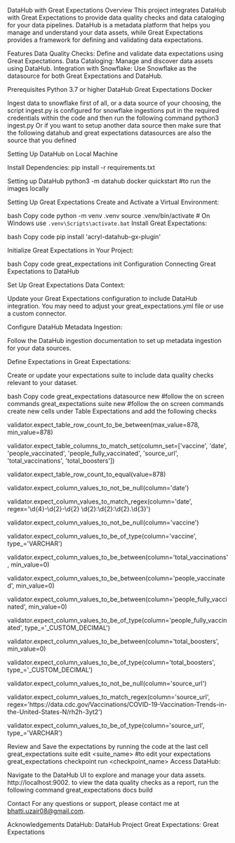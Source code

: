 DataHub with Great Expectations
Overview
This project integrates DataHub with Great Expectations to provide data quality checks and data cataloging for your data pipelines. DataHub is a metadata platform that helps you manage and understand your data assets, while Great Expectations provides a framework for defining and validating data expectations.

Features
Data Quality Checks: Define and validate data expectations using Great Expectations.
Data Cataloging: Manage and discover data assets using DataHub.
Integration with Snowflake: Use Snowflake as the datasource for both Great Expectations and DataHub.

Prerequisites
Python 3.7 or higher
DataHub
Great Expectations
Docker 

Ingest data to snowflake first of all, or a data source of your choosing, the script ingest.py is configured for snowflake ingestions 
put in the required credentials within the code and then run the following command
python3 ingest.py
Or if you want to setup another data source then make sure that the following datahub and great expectations datasources are also the source that 
you defined

Setting Up DataHub on Local Machine

Install Dependencies:
pip install -r requirements.txt

Setting up DataHub
python3 -m datahub docker quickstart #to run the images locally

Setting Up Great Expectations
Create and Activate a Virtual Environment:

bash
Copy code
python -m venv .venv
source .venv/bin/activate  # On Windows use `.venv\Scripts\activate.bat`
Install Great Expectations:

bash
Copy code
pip install 'acryl-datahub-gx-plugin'

Initialize Great Expectations in Your Project:

bash
Copy code
great_expectations init
Configuration
Connecting Great Expectations to DataHub

Set Up Great Expectations Data Context:

Update your Great Expectations configuration to include DataHub integration. You may need to adjust your great_expectations.yml file or use a custom connector.

Configure DataHub Metadata Ingestion:

Follow the DataHub ingestion documentation to set up metadata ingestion for your data sources.

Define Expectations in Great Expectations:

Create or update your expectations suite to include data quality checks relevant to your dataset.


bash
Copy code
great_expectations datasource new  #follow the on screen commands
great_expectations suite new  #follow the on screen commands
create new cells under Table Expectations and add the following checks

validator.expect_table_row_count_to_be_between(max_value=878, min_value=878)

validator.expect_table_columns_to_match_set(column_set=['vaccine', 'date', 'people_vaccinated', 'people_fully_vaccinated', 'source_url', 'total_vaccinations', 'total_boosters'])

validator.expect_table_row_count_to_equal(value=878)

validator.expect_column_values_to_not_be_null(column='date')

validator.expect_column_values_to_match_regex(column='date', regex='\d{4}-\d{2}-\d{2} \d{2}:\d{2}:\d{2}\.\d{3}')

validator.expect_column_values_to_not_be_null(column='vaccine')

validator.expect_column_values_to_be_of_type(column='vaccine', type_='VARCHAR')

validator.expect_column_values_to_be_between(column='total_vaccinations', min_value=0)

validator.expect_column_values_to_be_between(column='people_vaccinated', min_value=0)

validator.expect_column_values_to_be_between(column='people_fully_vaccinated', min_value=0)

validator.expect_column_values_to_be_of_type(column='people_fully_vaccinated', type_='_CUSTOM_DECIMAL')

validator.expect_column_values_to_be_between(column='total_boosters', min_value=0)

validator.expect_column_values_to_be_of_type(column='total_boosters', type_='_CUSTOM_DECIMAL')

validator.expect_column_values_to_not_be_null(column='source_url')

validator.expect_column_values_to_match_regex(column='source_url', regex='https:\/\/data\.cdc\.gov\/Vaccinations\/COVID-19-Vaccination-Trends-in-the-United-States-N\/rh2h-3yt2')

validator.expect_column_values_to_be_of_type(column='source_url', type_='VARCHAR')

Review and Save the expectations by running the code at the last cell
great_expectations suite edit <suite_name> #to edit your expectations
great_expectations checkpoint run <checkpoint_name>
Access DataHub:

Navigate to the DataHub UI to explore and manage your data assets.
http://localhost:9002.
to view the data quality checks as a report, run the following command
great_expectations docs build


Contact
For any questions or support, please contact me at bhatti.uzair08@gmail.com.

Acknowledgements
DataHub: DataHub Project
Great Expectations: Great Expectations